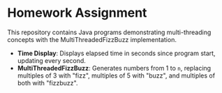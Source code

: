 # Homework Assignment

This repository contains Java programs demonstrating multi-threading concepts with the MultiThreadedFizzBuzz implementation.

* **Time Display**: Displays elapsed time in seconds since program start, updating every second.
* **MultiThreadedFizzBuzz**: Generates numbers from 1 to `n`, replacing multiples of 3 with "fizz", multiples of 5 with "buzz", and multiples of both with "fizzbuzz".